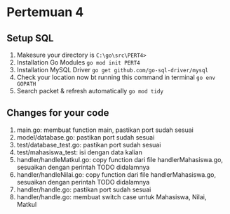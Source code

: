 # Pertemuan 4

## Setup SQL

1. Makesure your directory is
   `C:\go\src\PERT4>`
2. Installation Go Modules
   `go mod init PERT4`
3. Installation MySQL Driver
   `go get github.com/go-sql-driver/mysql`
4. Check your location now bt running this command in terminal
   `go env GOPATH`
5. Search packet & refresh automatically
   `go mod tidy`

## Changes for your code

1. main.go: membuat function main, pastikan port sudah sesuai
2. model/database.go: pastikan port sudah sesuai
3. test/database_test.go: pastikan port sudah sesuai
4. test/mahasiswa_test: isi dengan data kalian
5. handler/handleMatkul.go: copy function dari file handlerMahasiswa.go, sesuaikan dengan perintah TODO didalamnya
6. handler/handleNilai.go: copy function dari file handlerMahasiswa.go, sesuaikan dengan perintah TODO didalamnya
7. handler/handle.go: pastikan port sudah sesuai
8. handler/handle.go: membuat switch case untuk Mahasiswa, Nilai, Matkul
